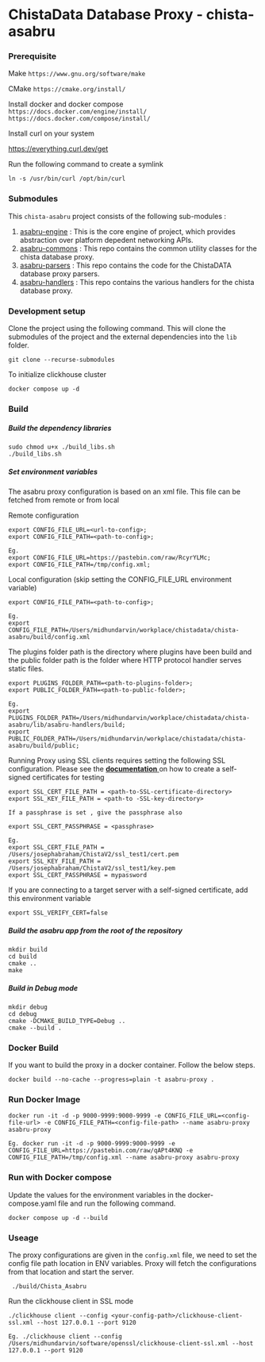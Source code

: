 # ChistaData Database Proxy - chista-asabru

### Prerequisite

Make
`https://www.gnu.org/software/make`

CMake
`https://cmake.org/install/`

Install docker and docker compose
`https://docs.docker.com/engine/install/`
`https://docs.docker.com/compose/install/`

Install curl on your system

https://everything.curl.dev/get

Run the following command to create a symlink

```
ln -s /usr/bin/curl /opt/bin/curl
```

### Submodules

This `chista-asabru` project consists of the following sub-modules :

1. [asabru-engine](https://github.com/ChistaDATA/asabru-engine) : This is the core engine of project, which provides abstraction over platform depedent networking APIs.
2. [asabru-commons](https://github.com/ChistaDATA/asabru-commons) : This repo contains the common utility classes for the chista database proxy.
3. [asabru-parsers](https://github.com/ChistaDATA/asabru-parsers) : This repo contains the code for the ChistaDATA database proxy parsers.
4. [asabru-handlers](https://github.com/ChistaDATA/asabru-handlers) : This repo contains the various handlers for the chista database proxy.
### Development setup

Clone the project using the following command. This will clone the submodules of the project and the external dependencies into the `lib` folder.
```
git clone --recurse-submodules
````

To initialize clickhouse cluster
```
docker compose up -d
```

### Build

##### Build the dependency libraries

```
sudo chmod u+x ./build_libs.sh
./build_libs.sh
```
##### Set environment variables
The asabru proxy configuration is based on an xml file. This file can be fetched from remote or from local

Remote configuration
```
export CONFIG_FILE_URL=<url-to-config>;
export CONFIG_FILE_PATH=<path-to-config>;

Eg.
export CONFIG_FILE_URL=https://pastebin.com/raw/RcyrYLMc;
export CONFIG_FILE_PATH=/tmp/config.xml;
```

Local configuration (skip setting the CONFIG_FILE_URL environment variable)
```
export CONFIG_FILE_PATH=<path-to-config>;

Eg.
export CONFIG_FILE_PATH=/Users/midhundarvin/workplace/chistadata/chista-asabru/build/config.xml
```

The plugins folder path is the directory where plugins have been build and the public folder path is the folder where HTTP protocol handler
serves static files.
```
export PLUGINS_FOLDER_PATH=<path-to-plugins-folder>;
export PUBLIC_FOLDER_PATH=<path-to-public-folder>;

Eg.
export PLUGINS_FOLDER_PATH=/Users/midhundarvin/workplace/chistadata/chista-asabru/lib/asabru-handlers/build;
export PUBLIC_FOLDER_PATH=/Users/midhundarvin/workplace/chistadata/chista-asabru/build/public;
```

Running Proxy using SSL clients requires setting the following SSL configuration.
Please see the [**documentation** ](https://tecadmin.net/step-by-step-guide-to-creating-self-signed-ssl-certificates/) on how to create a self-signed certificates for testing

```
export SSL_CERT_FILE_PATH = <path-to-SSL-certificate-directory>
export SSL_KEY_FILE_PATH = <path-to -SSL-key-directory>

If a passphrase is set , give the passphrase also

export SSL_CERT_PASSPHRASE = <passphrase>

Eg.
export SSL_CERT_FILE_PATH = /Users/josephabraham/ChistaV2/ssl_test1/cert.pem
export SSL_KEY_FILE_PATH = /Users/josephabraham/ChistaV2/ssl_test1/key.pem
export SSL_CERT_PASSPHRASE = mypassword
```
If you are connecting to a target server with a self-signed certificate, add this environment
variable
```
export SSL_VERIFY_CERT=false
```

##### Build the asabru app from  the root of the repository

```
mkdir build
cd build
cmake ..
make
```

##### Build in Debug mode

```
mkdir debug
cd debug
cmake -DCMAKE_BUILD_TYPE=Debug ..
cmake --build .
```

### Docker Build

If you want to build the proxy in a docker container. Follow the below steps.

```
docker build --no-cache --progress=plain -t asabru-proxy .
```

### Run Docker Image

```
docker run -it -d -p 9000-9999:9000-9999 -e CONFIG_FILE_URL=<config-file-url> -e CONFIG_FILE_PATH=<config-file-path> --name asabru-proxy asabru-proxy

Eg. docker run -it -d -p 9000-9999:9000-9999 -e CONFIG_FILE_URL=https://pastebin.com/raw/qAPt4KNQ -e CONFIG_FILE_PATH=/tmp/config.xml --name asabru-proxy asabru-proxy
```

### Run with Docker compose

Update the values for the environment variables in the docker-compose.yaml file and run the following command.

```
docker compose up -d --build
```

### Useage

The proxy configurations are given in the `config.xml` file, we need to set the config file path location in ENV variables. Proxy will fetch the 
configurations from that location and start the server.

```
 ./build/Chista_Asabru
```

Run the clickhouse client in SSL mode
```
./clickhouse client --config <your-config-path>/clickhouse-client-ssl.xml --host 127.0.0.1 --port 9120

Eg. ./clickhouse client --config /Users/midhundarvin/software/openssl/clickhouse-client-ssl.xml --host 127.0.0.1 --port 9120
```
